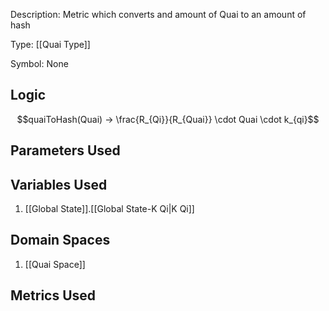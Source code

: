 Description: Metric which converts and amount of Quai to an amount of hash

Type: [[Quai Type]]

Symbol: None

## Logic
$$quaiToHash(Quai) -> \frac{R_{Qi}}{R_{Quai}} \cdot Quai \cdot k_{qi}$$

## Parameters Used

## Variables Used
1. [[Global State]].[[Global State-K Qi|K Qi]]

## Domain Spaces
1. [[Quai Space]]
## Metrics Used
